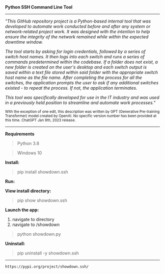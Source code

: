 **Python SSH Command Line Tool**
___

*"This GitHub repository project is a Python-based internal tool that was developed to automate work conducted before and after any system or network-related project work. It was designed with the intention to help ensure the integrity of the network remained while within the expected downtime window.* 

*The tool starts by asking for login credentials, followed by a series of switch host names. It then logs into each switch and runs a series of commands predetermined within the codebase. If a folder does not exist, a new folder is created on the user's desktop and each switch output is saved within a text file stored within said folder with the appropriate switch host name as the file name. After completing the process for all the switches, the application prompts the user to ask if any additional switches existed - to repeat the process. If not, the application terminates.*

*This tool was specifically developed for use in the IT industry and was used in a previously held position to streamline and automate work processes."*

<sub>With the exception of one edit, this description was written by GPT (Generative Pre-training Transformer) model created by OpenAI. No specific version number has been provided at this time. ChatGPT Jan 9th, 2023 release.</sub>
___

**Requirements**
>Python 3.8

>Windows 10

**Install:**

>pip install showdown.ssh

**Run:**

**View install directory:**

>pip show showdown.ssh

**Launch the app:**

1. navigate to directory 
2. navigate to /showdown
>python showdown.py

**Uninstall:**

>pip uninstall -y showdown.ssh
___

`https://pypi.org/project/showdown.ssh/`
